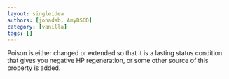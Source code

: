 ```yaml
---
layout: singleidea
authors: [jonadab, AmyBSOD]
category: [vanilla]
tags: []
---
```

Poison is either changed or extended so that it is a lasting status condition that gives you negative HP regeneration, or some other source of this property is added.
